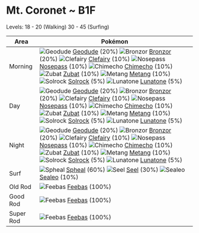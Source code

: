 # Mt. Coronet ~ B1F
Levels: 18 - 20 (Walking) 30 - 45 (Surfing)

Area       | Pokémon
---        | ---
Morning    | ![][074]  [Geodude] (20%) ![][436]  [Bronzor] (20%) ![][035]  [Clefairy] (10%)  ![][299]  [Nosepass] (10%) ![][358]  [Chimecho] (10%) ![][041]  [Zubat] (10%)  ![][375]  [Metang] (10%) ![][338]  [Solrock] (5%) ![][337]  [Lunatone] (5%)<br>
Day        | ![][074]  [Geodude] (20%) ![][436]  [Bronzor] (20%) ![][035]  [Clefairy] (10%)  ![][299]  [Nosepass] (10%) ![][358]  [Chimecho] (10%) ![][041]  [Zubat] (10%)  ![][375]  [Metang] (10%) ![][338]  [Solrock] (5%) ![][337]  [Lunatone] (5%)<br>
Night      | ![][074]  [Geodude] (20%) ![][436]  [Bronzor] (20%) ![][035]  [Clefairy] (10%)  ![][299]  [Nosepass] (10%) ![][358]  [Chimecho] (10%) ![][041]  [Zubat] (10%)  ![][375]  [Metang] (10%) ![][338]  [Solrock] (5%) ![][337]  [Lunatone] (5%)<br>
Surf       | ![][363]  [Spheal] (60%) ![][086]  [Seel] (30%) ![][364]  [Sealeo] (10%)
Old Rod    | ![][349]  [Feebas] (100%)
Good Rod   | ![][349]  [Feebas] (100%)
Super Rod  | ![][349]  [Feebas] (100%)


[035]: https://raw.githubusercontent.com/PokeAPI/sprites/master/sprites/pokemon/35.png "Clefairy"
[041]: https://raw.githubusercontent.com/PokeAPI/sprites/master/sprites/pokemon/41.png "Zubat"
[074]: https://raw.githubusercontent.com/PokeAPI/sprites/master/sprites/pokemon/74.png "Geodude"
[086]: https://raw.githubusercontent.com/PokeAPI/sprites/master/sprites/pokemon/86.png "Seel"
[299]: https://raw.githubusercontent.com/PokeAPI/sprites/master/sprites/pokemon/299.png "Nosepass"
[337]: https://raw.githubusercontent.com/PokeAPI/sprites/master/sprites/pokemon/337.png "Lunatone"
[338]: https://raw.githubusercontent.com/PokeAPI/sprites/master/sprites/pokemon/338.png "Solrock"
[349]: https://raw.githubusercontent.com/PokeAPI/sprites/master/sprites/pokemon/349.png "Feebas"
[358]: https://raw.githubusercontent.com/PokeAPI/sprites/master/sprites/pokemon/358.png "Chimecho"
[363]: https://raw.githubusercontent.com/PokeAPI/sprites/master/sprites/pokemon/363.png "Spheal"
[364]: https://raw.githubusercontent.com/PokeAPI/sprites/master/sprites/pokemon/364.png "Sealeo"
[375]: https://raw.githubusercontent.com/PokeAPI/sprites/master/sprites/pokemon/375.png "Metang"
[436]: https://raw.githubusercontent.com/PokeAPI/sprites/master/sprites/pokemon/436.png "Bronzor"
[Clefairy]: /pokemon_changes/035.md
[Zubat]: /pokemon_changes/041.md
[Geodude]: /pokemon_changes/074.md
[Seel]: /pokemon_changes/086.md
[Nosepass]: /pokemon_changes/299.md
[Lunatone]: /pokemon_changes/337.md
[Solrock]: /pokemon_changes/338.md
[Feebas]: /pokemon_changes/349.md
[Chimecho]: /pokemon_changes/358.md
[Spheal]: /pokemon_changes/363.md
[Sealeo]: /pokemon_changes/364.md
[Metang]: /pokemon_changes/375.md
[Bronzor]: /pokemon_changes/436.md
